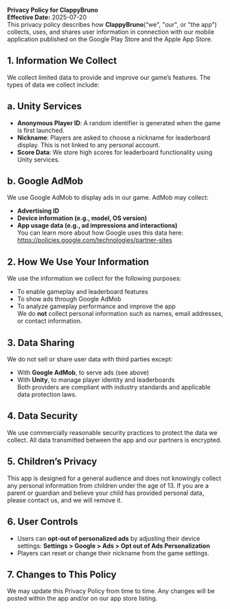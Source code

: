 **Privacy Policy for ClappyBruno**  
**Effective Date:** 2025-07-20  
This privacy policy describes how **ClappyBruno**(“we", "our", or "the app") collects, uses, and shares user information in connection with our mobile application published on the Google Play Store and the Apple App Store.  
  
## **1. Information We Collect**  
We collect limited data to provide and improve our game’s features. The types of data we collect include:  
## **a. Unity Services**  
* **Anonymous Player ID**: A random identifier is generated when the game is first launched.  
* **Nickname**: Players are asked to choose a nickname for leaderboard display. This is not linked to any personal account.  
* **Score Data**: We store high scores for leaderboard functionality using Unity services.  
## **b. Google AdMob**  
We use Google AdMob to display ads in our game. AdMob may collect:  
* **Advertising ID**  
* **Device information (e.g., model, OS version)**  
* **App usage data (e.g., ad impressions and interactions)**  
You can learn more about how Google uses this data here: https://policies.google.com/technologies/partner-sites  
  
## **2. How We Use Your Information**  
We use the information we collect for the following purposes:  
* To enable gameplay and leaderboard features  
* To show ads through Google AdMob  
* To analyze gameplay performance and improve the app  
We do **not** collect personal information such as names, email addresses, or contact information.  
  
## **3. Data Sharing**  
We do not sell or share user data with third parties except:  
* With **Google AdMob**, to serve ads (see above)  
* With **Unity**, to manage player identity and leaderboards  
Both providers are compliant with industry standards and applicable data protection laws.  
  
## **4. Data Security**  
We use commercially reasonable security practices to protect the data we collect. All data transmitted between the app and our partners is encrypted.  
  
## **5. Children’s Privacy**  
This app is designed for a general audience and does not knowingly collect any personal information from children under the age of 13. If you are a parent or guardian and believe your child has provided personal data, please contact us, and we will remove it.  
  
## **6. User Controls**  
* Users can **opt-out of personalized ads** by adjusting their device settings: **Settings > Google > Ads > Opt out of Ads Personalization**  
* Players can reset or change their nickname from the game settings.  
  
## **7. Changes to This Policy**  
We may update this Privacy Policy from time to time. Any changes will be posted within the app and/or on our app store listing.  
